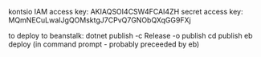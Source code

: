 kontsio IAM
access key: AKIAQSOI4CSW4FCAI4ZH
secret access key: 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

to deploy to beanstalk:
dotnet publish -c Release -o publish
cd publish
eb deploy (in command prompt - probably preceeded by eb)
